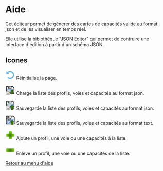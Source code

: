 
# Aide

Cet éditeur permet de génerer des cartes de capacités valide au format json et de les visualiser en temps réel. 

Elle utilise la bibiothèque "[JSON Editor](https://github.com/json-editor/json-editor)" qui permet de contruire une interface d'édition à partir d'un schéma JSON.

## Icones

<img src="../images/ui/reset.png" height="30px" width="30px"/> Réinitialise la page.

<img src="../images/ui/load-json.png" height="30px" width="30px"/> Charge la liste des profils, voies et capacités au format json.

<img src="../images/ui/save-json.png" height="30px" width="30px"/> Sauvegarde la liste des profils, voies et capacités au format json.

<img src="../images/ui/save-text.png" height="30px" width="30px"/> Sauvegarde la liste des profils, voies et capacités au format text.

<img src="../images/ui/add-item.png" height="30px" width="30px"/> Ajoute un profil, une voie ou une capacités à la liste.

<img src="../images/ui/remove-item.png" height="30px" width="30px"/> Enlève un profil, une voie ou une capacités de la liste.

[Retour au menu d'aide](https://github.com/conaruto/conaruto.github.io/wiki/help)